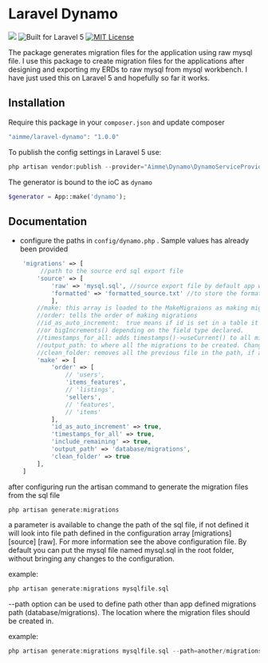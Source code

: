 # Laravel Dynamo

![](https://travis-ci.org/mohamed-aiman/laravel-dynamo.svg?branch=master)
![Built for Laravel 5](https://img.shields.io/badge/Built_for-Laravel-red.svg?style=flat-square)
[![MIT License](https://img.shields.io/badge/license-MIT-blue.svg)](https://github.com/ainme/laravel-dynamo/blob/master/LICENSE)


The package generates migration files for the application using raw mysql file. 
I use this package to create migration files for the applications after designing and exporting my ERDs to raw mysql from mysql workbench. I have just used this on Laravel 5 and hopefully so far it works.

## Installation

Require this package in your `composer.json` and update composer

```php
"aimme/laravel-dynamo": "1.0.0"
```

To publish the config settings in Laravel 5 use:

```php
php artisan vendor:publish --provider="Aimme\Dynamo\DynamoServiceProvider"
```

The generator is bound to the ioC as `dynamo`

```php
$generator = App::make('dynamo');
```

## Documentation	

- configure the paths in `config/dynamo.php` . Sample values has already been provided

```php
	'migrations' => [
	     //path to the source erd sql export file
		'source' => [
			'raw' => 'mysql.sql', //source export file by default app will look for the file project root folder.
			'formatted' => 'formatted_source.txt' //to store the formatted source, by default the file will be created in project root
			],
		//make: this array is loaded to the MakeMigraions as making migrations configs
		//order: tells the order of making migrations
		//id_as_auto_increment:  true means if id is set in a table it would be set as increments()
		//or bigIncrements() depending on the field type declared.
		//timestamps_for_all: adds timestamps()->useCurrent() to all migrations even if its not declared in dump
		//output_path: to where all the migrations to be created. Changing it from here wouldn't bring any changes while running through artisan. Just use --path option to define path other than app defined path (database/migrations).
		//clean_folder: removes all the previous file in the path, if any
		'make' => [
			'order' => [
				// 'users',
	            'items_features',
	            // 'listings',
	            'sellers',
	            // 'features',
	            // 'items'
			],
			'id_as_auto_increment' => true,
			'timestamps_for_all' => true,
			'include_remaining' => true,
			'output_path' => 'database/migrations', 
			'clean_folder' => true
		],
	]
```

after configuring run the artisan command to generate the migration files from the sql file

```php
php artisan generate:migrations
```
a parameter is available to change the path of the sql file, if not defined it will look into file path defined in the configuration array [migrations] [source] [raw]. 
For more information see the above configuration file. By default you can put the mysql file named mysql.sql in the root folder, without bringing any changes to the configuration.
	
example: 
```php
php artisan generate:migrations mysqlfile.sql
```
--path option can be used to define path other than app defined migrations path (database/migrations). The location where the migration files should be created in.

example: 
```php
php artisan generate:migrations mysqlfile.sql --path=another/migrations
```

